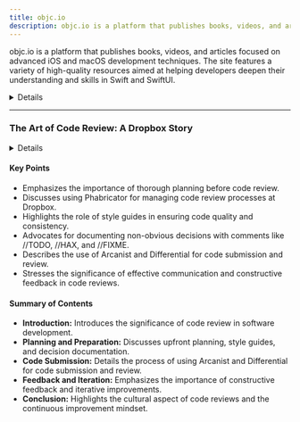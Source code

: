 ```yaml
---
title: objc.io
description: objc.io is a platform that publishes books, videos, and articles focused on advanced iOS and macOS development techniques. The site features a variety of high-quality resources aimed at helping developers deepen their understanding and skills in Swift and SwiftUI.
---
```


objc.io is a platform that publishes books, videos, and articles focused on advanced iOS and macOS development techniques. The site features a variety of high-quality resources aimed at helping developers deepen their understanding and skills in Swift and SwiftUI.

<details>
**URL:** https://www.objc.io/

**Authors:** `objc.io Team`

**Complexity Levels:**
   - **Beginner:** 20%
   - **Intermediate:** 40%
   - **Advanced:** 40%

**Frequency of Posting:** Weekly

**Types of Content:**
   - **Tutorials:** 40% (Step-by-step guides and practical examples)
   - **Articles:** 30% (In-depth articles and best practices)
   - **Books:** 20% (Comprehensive guides and references)
   - **Videos:** 10% (High-quality video tutorials and discussions)

**Additional Features:**
   - **Newsletter:** Available for regular updates and news.
   - **Books and Bundles:** In-depth guides on iOS and macOS development.
   - **Workshops:** Hands-on workshops for immersive learning experiences.
</details>

<LinkCard title="Visit objc.io" href="https://www.objc.io/" />

---

### The Art of Code Review: A Dropbox Story

<details>

**URL:** https://www.objc.io/issues/22-scale/dropbox/

**Published:** March 2015  

**Author:** [Ashley Nelson-Hornstein](https://twitter.com/ashleynh)

**Tags:**  
`code review`, `iOS development`, `engineering culture`, `Phabricator`

</details>

#### Key Points
- Emphasizes the importance of thorough planning before code review.
- Discusses using Phabricator for managing code review processes at Dropbox.
- Highlights the role of style guides in ensuring code quality and consistency.
- Advocates for documenting non-obvious decisions with comments like //TODO, //HAX, and //FIXME.
- Describes the use of Arcanist and Differential for code submission and review.
- Stresses the significance of effective communication and constructive feedback in code reviews.

#### Summary of Contents
- **Introduction:** Introduces the significance of code review in software development.
- **Planning and Preparation:** Discusses upfront planning, style guides, and decision documentation.
- **Code Submission:** Details the process of using Arcanist and Differential for code submission and review.
- **Feedback and Iteration:** Emphasizes the importance of constructive feedback and iterative improvements.
- **Conclusion:** Highlights the cultural aspect of code reviews and the continuous improvement mindset.

<LinkCard title="Read Full Article" href="https://www.objc.io/issues/22-scale/dropbox/" />

